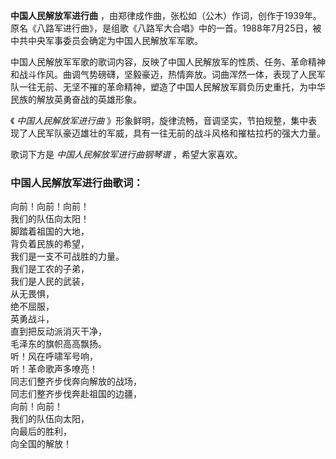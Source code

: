 

**中国人民解放军进行曲**
，由郑律成作曲，张松如（公木）作词，创作于1939年。原名《八路军进行曲》，是组歌《八路军大合唱》中的一首。1988年7月25日，被中共中央军事委员会确定为中国人民解放军军歌。

  
中国人民解放军军歌的歌词内容，反映了中国人民解放军的性质、任务、革命精神和战斗作风。曲调气势磅礴，坚毅豪迈，热情奔放。词曲浑然一体，表现了人民军队一往无前、无坚不摧的革命精神，塑造了中国人民解放军肩负历史重托，为中华民族的解放英勇奋战的英雄形象。

  
《 _中国人民解放军进行曲_ 》形象鲜明，旋律流畅，音调坚实，节拍规整，集中表现了人民军队豪迈雄壮的军威，具有一往无前的战斗风格和摧枯拉朽的强大力量。

  
歌词下方是 _中国人民解放军进行曲钢琴谱_ ，希望大家喜欢。

### 中国人民解放军进行曲歌词：

向前！向前！向前！  
我们的队伍向太阳！  
脚踏着祖国的大地，  
背负着民族的希望，  
我们是一支不可战胜的力量。  
我们是工农的子弟，  
我们是人民的武装，  
从无畏惧，  
绝不屈服，  
英勇战斗，  
直到把反动派消灭干净，  
毛泽东的旗帜高高飘扬。  
听！风在呼啸军号响，  
听！革命歌声多嘹亮！  
同志们整齐步伐奔向解放的战场，  
同志们整齐步伐奔赴祖国的边疆，  
向前！向前！  
我们的队伍向太阳，  
向最后的胜利，  
向全国的解放！

